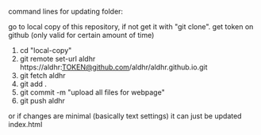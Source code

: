 command lines for updating folder:

go to local copy of this repository, if not get it with "git clone".
get token on github (only valid for certain amount of time)

1. cd "local-copy"
2. git remote set-url aldhr https://aldhr:TOKEN@github.com/aldhr/aldhr.github.io.git
3. git fetch aldhr
4. git add . 
5. git commit -m "upload all files for webpage"
6. git push aldhr


or if changes are minimal (basically text settings) it can just be updated index.html



